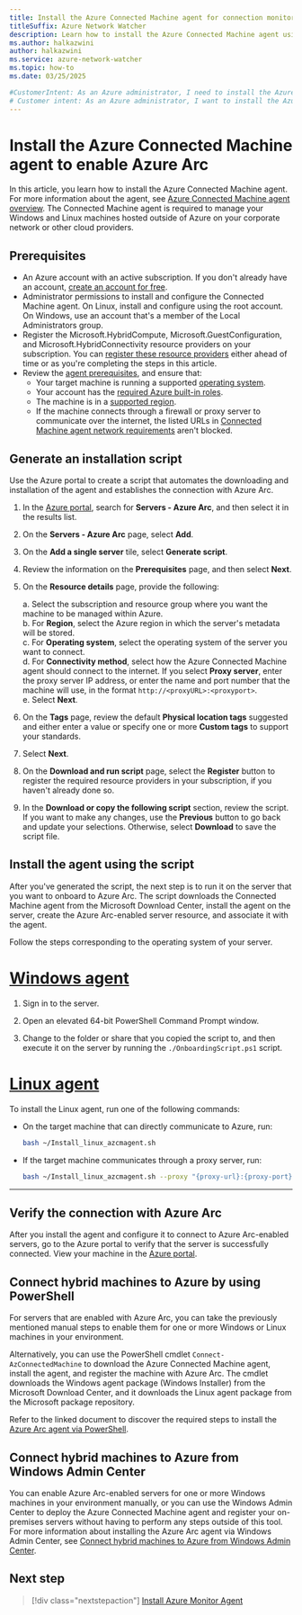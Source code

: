 ```yaml
---
title: Install the Azure Connected Machine agent for connection monitor
titleSuffix: Azure Network Watcher
description: Learn how to install the Azure Connected Machine agent using an installation script to use the Azure Network Watcher connection monitor.
ms.author: halkazwini
author: halkazwini
ms.service: azure-network-watcher
ms.topic: how-to
ms.date: 03/25/2025

#CustomerIntent: As an Azure administrator, I need to install the Azure Connected Machine agent so I can monitor a connection using the Connection Monitor.
# Customer intent: As an Azure administrator, I want to install the Azure Connected Machine agent on my hybrid machines, so that I can manage them through Azure Arc and effectively monitor their connectivity.
---
```


# Install the Azure Connected Machine agent to enable Azure Arc 

In this article, you learn how to install the Azure Connected Machine agent. For more information about the agent, see [Azure Connected Machine agent overview](/azure/azure-arc/servers/agent-overview). The Connected Machine agent is required to manage your Windows and Linux machines hosted outside of Azure on your corporate network or other cloud providers.

## Prerequisites

* An Azure account with an active subscription. If you don't already have an account, [create an account for free](https://azure.microsoft.com/pricing/purchase-options/azure-account?cid=msft_learn).
* Administrator permissions to install and configure the Connected Machine agent. On Linux, install and configure using the root account. On Windows, use an account that's a member of the Local Administrators group.
* Register the Microsoft.HybridCompute, Microsoft.GuestConfiguration, and Microsoft.HybridConnectivity resource providers on your subscription. You can [register these resource providers](/azure/azure-arc/servers/prerequisites#azure-resource-providers) either ahead of time or as you're completing the steps in this article.
* Review the [agent prerequisites](/azure/azure-arc/servers/prerequisites), and ensure that:
  * Your target machine is running a supported [operating system](/azure/azure-arc/servers/prerequisites#supported-operating-systems).
  * Your account has the [required Azure built-in roles](/azure/azure-arc/servers/prerequisites#required-permissions).
  * The machine is in a [supported region](/azure/azure-arc/overview).
  * If the machine connects through a firewall or proxy server to communicate over the internet, the listed URLs in [Connected Machine agent network requirements](/azure/azure-arc/servers/network-requirements#urls) aren't blocked.

## Generate an installation script

Use the Azure portal to create a script that automates the downloading and installation of the agent and establishes the connection with Azure Arc.

1. In the [Azure portal](https://portal.azure.com), search for **Servers - Azure Arc**, and then select it in the results list.

1. On the **Servers - Azure Arc** page, select **Add**.

1. On the **Add a single server** tile, select **Generate script**.

1. Review the information on the **Prerequisites** page, and then select **Next**.

1. On the **Resource details** page, provide the following:

   a. Select the subscription and resource group where you want the machine to be managed within Azure.  
   b. For **Region**, select the Azure region in which the server's metadata will be stored.  
   c. For **Operating system**, select the operating system of the server you want to connect.  
   d. For **Connectivity method**, select how the Azure Connected Machine agent should connect to the internet. If you select **Proxy server**, enter the proxy server IP address, or enter the name and port number that the machine will use, in the format `http://<proxyURL>:<proxyport>`.  
   e. Select **Next**.

1. On the **Tags** page, review the default **Physical location tags** suggested and either enter a value or specify one or more **Custom tags** to support your standards. 

1. Select **Next**.

1. On the **Download and run script** page, select the **Register** button to register the required resource providers in your subscription, if you haven't already done so.

1. In the **Download or copy the following script** section, review the script. If you want to make any changes, use the **Previous** button to go back and update your selections. Otherwise, select **Download** to save the script file.

## Install the agent using the script

After you've generated the script, the next step is to run it on the server that you want to onboard to Azure Arc. The script downloads the Connected Machine agent from the Microsoft Download Center, install the agent on the server, create the Azure Arc-enabled server resource, and associate it with the agent.

Follow the steps corresponding to the operating system of your server.

# [Windows agent](#tab/WindowsScript)

1. Sign in to the server.

1. Open an elevated 64-bit PowerShell Command Prompt window.

1. Change to the folder or share that you copied the script to, and then execute it on the server by running the `./OnboardingScript.ps1` script.

# [Linux agent](#tab/LinuxScript)

To install the Linux agent, run one of the following commands:

* On the target machine that can directly communicate to Azure, run:

    ```bash
    bash ~/Install_linux_azcmagent.sh
    ```

* If the target machine communicates through a proxy server, run:

    ```bash
    bash ~/Install_linux_azcmagent.sh --proxy "{proxy-url}:{proxy-port}"
    ```
--- 

## Verify the connection with Azure Arc

After you install the agent and configure it to connect to Azure Arc-enabled servers, go to the Azure portal to verify that the server is successfully connected. View your machine in the [Azure portal](https://aka.ms/hybridmachineportal).

## Connect hybrid machines to Azure by using PowerShell

For servers that are enabled with Azure Arc, you can take the previously mentioned manual steps to enable them for one or more Windows or Linux machines in your environment. 

Alternatively, you can use the PowerShell cmdlet `Connect-AzConnectedMachine` to download the Azure Connected Machine agent, install the agent, and register the machine with Azure Arc. The cmdlet downloads the Windows agent package (Windows Installer) from the Microsoft Download Center, and it downloads the Linux agent package from the Microsoft package repository.

Refer to the linked document to discover the required steps to install the [Azure Arc agent via PowerShell](/azure/azure-arc/servers/onboard-powershell).

## Connect hybrid machines to Azure from Windows Admin Center

You can enable Azure Arc-enabled servers for one or more Windows machines in your environment manually, or you can use the Windows Admin Center to deploy the Azure Connected Machine agent and register your on-premises servers without having to perform any steps outside of this tool. For more information about installing the Azure Arc agent via Windows Admin Center, see [Connect hybrid machines to Azure from Windows Admin Center](/azure/azure-arc/servers/onboard-windows-admin-center).

## Next step

> [!div class="nextstepaction"]
> [Install Azure Monitor Agent](connection-monitor-install-azure-monitor-agent.md)
